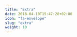 ```yaml
---
title: "Extra"
date: 2018-04-10T15:47:28+02:00
icon: "fa-envelope"
slug: "extra"
weight: 10
---
```


